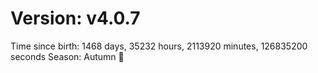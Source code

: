 # Version: v4.0.7
Time since birth: 1468 days, 35232 hours, 2113920 minutes, 126835200 seconds
Season: Autumn 🍁
